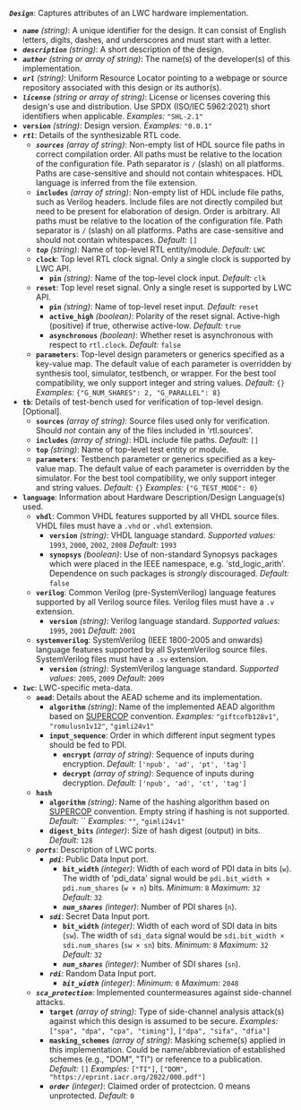 ***`Design`***: Captures attributes of an LWC hardware implementation. 
- ***`name`*** *(string)*: A unique identifier for the design. It can consist of English letters, digits, dashes, and underscores and must start with a letter. 
- ***`description`*** *(string)*: A short description of the design. 
- ***`author`*** *(string or array of string)*: The name(s) of the developer(s) of this implementation. 
- ***`url`*** *(string)*: Uniform Resource Locator pointing to a webpage or source repository associated with this design or its author(s). 
- ***`license`*** *(string or array of string)*: License or licenses covering this design's use and distribution. Use SPDX (ISO/IEC 5962:2021) short identifiers when applicable. 
    _Examples:_
        `"SHL-2.1"`
- **`version`** *(string)*: Design version. 
    _Examples:_
        `"0.0.1"`
- ***`rtl`***: Details of the synthesizable RTL code. 
    - ***`sources`*** *(array of string)*: Non-empty list of HDL source file paths in correct compilation order. All paths must be relative to the location of the configuration file. Path separator is `/` (slash) on all platforms. Paths are case-sensitive and should not contain whitespaces. HDL language is inferred from the file extension. 
    - **`includes`** *(array of string)*: Non-empty list of HDL include file paths, such as Verilog headers. Include files are not directly compiled but need to be present for elaboration of design. Order is arbitrary. All paths must be relative to the location of the configuration file. Path separator is `/` (slash) on all platforms. Paths are case-sensitive and should not contain whitespaces.    _Default:_ `[]` 
    - ***`top`*** *(string)*: Name of top-level RTL entity/module.    _Default:_ `LWC` 
    - **`clock`**: Top level RTL clock signal. Only a single clock is supported by LWC API. 
        - **`pin`** *(string)*: Name of the top-level clock input.    _Default:_ `clk` 
    - **`reset`**: Top level reset signal. Only a single reset is supported by LWC API. 
        - **`pin`** *(string)*: Name of top-level reset input.    _Default:_ `reset` 
        - **`active_high`** *(boolean)*: Polarity of the reset signal. Active-high (positive) if true, otherwise active-low.    _Default:_ `true` 
        - **`asynchronous`** *(boolean)*: Whether reset is asynchronous with respect to `rtl.clock`.    _Default:_ `false` 
    - **`parameters`**: Top-level design parameters or generics specified as a key-value map. The default value of each parameter is overridden by synthesis tool, simulator, testbench, or wrapper. For the best tool compatibility, we only support integer and string values.    _Default:_ `{}` 
        _Examples:_
                `{"G_NUM_SHARES": 2, "G_PARALLEL": 8}`
- **`tb`**: Details of test-bench used for verification of top-level design. [Optional]. 
    - **`sources`** *(array of string)*: Source files used only for verification. Should _not_ contain any of the files included in 'rtl.sources'. 
    - **`includes`** *(array of string)*: HDL include file paths.    _Default:_ `[]` 
    - **`top`** *(string)*: Name of top-level test entity or module. 
    - **`parameters`**: Testbench parameter or generics specified as a key-value map. The default value of each parameter is overridden by the simulator. For the best tool compatibility, we only support integer and string values.    _Default:_ `{}` 
        _Examples:_
                `{"G_TEST_MODE": 0}`
- **`language`**: Information about Hardware Description/Design Language(s) used. 
    - **`vhdl`**: Common VHDL features supported by all VHDL source files. VHDL files must have a `.vhd` or `.vhdl` extension. 
        - **`version`** *(string)*: VHDL language standard.    _Supported values:_ `1993`, `2000`, `2002`, `2008`    _Default:_ `1993` 
        - **`synopsys`** *(boolean)*: Use of non-standard Synopsys packages which were placed in the IEEE namespace, e.g. 'std_logic_arith'. Dependence on such packages is _strongly_ discouraged.    _Default:_ `false` 
    - **`verilog`**: Common Verilog (pre-SystemVerilog) language features supported by all Verilog source files. Verilog files must have a `.v` extension. 
        - **`version`** *(string)*: Verilog language standard.    _Supported values:_ `1995`, `2001`    _Default:_ `2001` 
    - **`systemverilog`**: SystemVerilog (IEEE 1800-2005 and onwards) language features supported by all SystemVerilog source files. SystemVerilog files must have a `.sv` extension. 
        - **`version`** *(string)*: SystemVerilog language standard.    _Supported values:_ `2005`, `2009`    _Default:_ `2009` 
- ***`lwc`***: LWC-specific meta-data. 
    - **`aead`**: Details about the AEAD scheme and its implementation. 
        - **`algorithm`** *(string)*: Name of the implemented AEAD algorithm based on [SUPERCOP](https://bench.cr.yp.to/primitives-aead.html) convention. 
            _Examples:_
                        `"giftcofb128v1"`, `"romulusn1v12"`, `"gimli24v1"`
        - **`input_sequence`**: Order in which different input segment types should be fed to PDI. 
            - **`encrypt`** *(array of string)*: Sequence of inputs during encryption.    _Default:_ `['npub', 'ad', 'pt', 'tag']` 
            - **`decrypt`** *(array of string)*: Sequence of inputs during decryption.    _Default:_ `['npub', 'ad', 'ct', 'tag']` 
    - **`hash`**
        - **`algorithm`** *(string)*: Name of the hashing algorithm based on [SUPERCOP](https://bench.cr.yp.to/primitives-aead.html) convention. Empty string if hashing is not supported.    _Default:_ `` 
            _Examples:_
                        `""`, `"gimli24v1"`
        - **`digest_bits`** *(integer)*: Size of hash digest (output) in bits.    _Default:_ `128` 
    - ***`ports`***: Description of LWC ports. 
        - ***`pdi`***: Public Data Input port. 
            - **`bit_width`** *(integer)*: Width of each word of PDI data in bits (`w`). The width of 'pdi_data' signal would be `pdi.bit_width × pdi.num_shares` (`w × n`) bits.    _Minimum:_ `8`    _Maximum:_ `32`    _Default:_ `32` 
            - ***`num_shares`*** *(integer)*: Number of PDI shares (`n`). 
        - ***`sdi`***: Secret Data Input port. 
            - **`bit_width`** *(integer)*: Width of each word of SDI data in bits (`sw`). The width of `sdi_data` signal would be `sdi.bit_width × sdi.num_shares` (`sw × sn`) bits.    _Minimum:_ `8`    _Maximum:_ `32`    _Default:_ `32` 
            - ***`num_shares`*** *(integer)*: Number of SDI shares (`sn`). 
        - ***`rdi`***: Random Data Input port. 
            - ***`bit_width`*** *(integer)*:   _Minimum:_ `0`    _Maximum:_ `2048` 
    - ***`sca_protection`***: Implemented countermeasures against side-channel attacks. 
        - **`target`** *(array of string)*: Type of side-channel analysis attack(s) against which this design is assumed to be secure. 
            _Examples:_
                        `["spa", "dpa", "cpa", "timing"]`, `["dpa", "sifa", "dfia"]`
        - **`masking_schemes`** *(array of string)*: Masking scheme(s) applied in this implementation. Could be name/abbreviation of established schemes (e.g., "DOM", "TI") or reference to a publication.    _Default:_ `[]` 
            _Examples:_
                        `["TI"]`, `["DOM", "https://eprint.iacr.org/2022/000.pdf"]`
        - ***`order`*** *(integer)*: Claimed order of protectcion. 0 means unprotected.    _Default:_ `0` 

